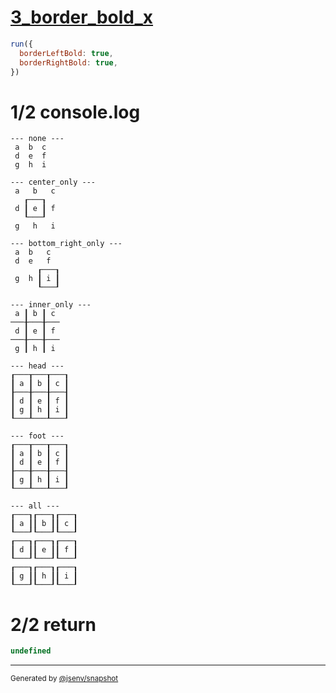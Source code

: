 # [3_border_bold_x](../../table_9_cells.test.mjs#L186)

```js
run({
  borderLeftBold: true,
  borderRightBold: true,
})
```

# 1/2 console.log

```console
--- none ---
 a  b  c 
 d  e  f 
 g  h  i 

--- center_only ---
 a   b   c 
   ┎───┒   
 d ┃ e ┃ f 
   ┖───┚   
 g   h   i 

--- bottom_right_only ---
 a  b   c  
 d  e   f  
      ┎───┒
 g  h ┃ i ┃
      ┖───┚

--- inner_only ---
 a ┃ b ┃ c 
───╂───╂───
 d ┃ e ┃ f 
───╂───╂───
 g ┃ h ┃ i 

--- head ---
┎───┰───┰───┒
┃ a ┃ b ┃ c ┃
┠───╂───╂───┨
┃ d ┃ e ┃ f ┃
┃ g ┃ h ┃ i ┃
┖───┸───┸───┚

--- foot ---
┎───┰───┰───┒
┃ a ┃ b ┃ c ┃
┃ d ┃ e ┃ f ┃
┠───╂───╂───┨
┃ g ┃ h ┃ i ┃
┖───┸───┸───┚

--- all ---
┎───┒┎───┒┎───┒
┃ a ┃┃ b ┃┃ c ┃
┖───┚┖───┚┖───┚
┎───┒┎───┒┎───┒
┃ d ┃┃ e ┃┃ f ┃
┖───┚┖───┚┖───┚
┎───┒┎───┒┎───┒
┃ g ┃┃ h ┃┃ i ┃
┖───┚┖───┚┖───┚

```

# 2/2 return

```js
undefined
```

---

<sub>
  Generated by <a href="https://github.com/jsenv/core/tree/main/packages/independent/snapshot">@jsenv/snapshot</a>
</sub>
